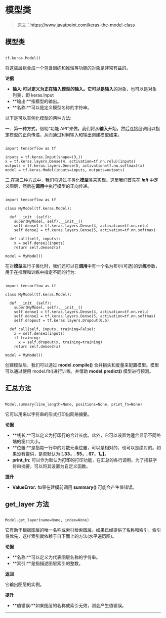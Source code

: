 # 模型类

> 原文：<https://www.javatpoint.com/keras-the-model-class>

## 模型类

```

tf.keras.Model()

```

将这些层组合成一个包含训练和推理等功能的对象是非常有益的。

**论据**

*   **输入:**可以定义为正在输入模型的输入。它可以是**输入**的对象，也可以是对象列表，即 keras.Input
*   **输出:**指模型的输出。
*   **名称:**可以是定义模型名称的字符串。

以下是可以实例化模型的两种方法:

一、第一种方式，借助“功能 API”来做。我们将从**输入**开始，然后连接层调用以指定模型的正向传递，从而通过利用输入和输出创建模型结束。

```

import tensorflow as tf

inputs = tf.keras.Input(shape=(3,))
x = tf.keras.layers.Dense(4, activation=tf.nn.relu)(inputs)
outputs = tf.keras.layers.Dense(5, activation=tf.nn.softmax)(x)
model = tf.keras.Model(inputs=inputs, outputs=outputs)

```

二.在第二种方式中，我们将通过子类化**模型**类来实现。这里我们首先在 **_init_** 中定义图层，然后在**调用**中执行模型的正向传递。

```

import tensorflow as tf

class MyModel(tf.keras.Model):

  def __init__(self):
    super(MyModel, self).__init__()
    self.dense1 = tf.keras.layers.Dense(4, activation=tf.nn.relu)
    self.dense2 = tf.keras.layers.Dense(5, activation=tf.nn.softmax)

  def call(self, inputs):
    x = self.dense1(inputs)
    return self.dense2(x)

model = MyModel()

```

在对**模型**进行子类化时，我们还可以在**调用**中有一个名为布尔(可选)的**训练**参数，用于在推理和训练中指定不同的行为:

```

import tensorflow as tf

class MyModel(tf.keras.Model):

  def __init__(self):
    super(MyModel, self).__init__()
    self.dense1 = tf.keras.layers.Dense(4, activation=tf.nn.relu)
    self.dense2 = tf.keras.layers.Dense(5, activation=tf.nn.softmax)
    self.dropout = tf.keras.layers.Dropout(0.5)

  def call(self, inputs, training=False):
    x = self.dense1(inputs)
    if training:
      x = self.dropout(x, training=training)
    return self.dense2(x)

model = MyModel()

```

创建模型后，我们可以通过 **model.compile()** 合并损失和度量来配置模型。模型可以通过使用 model.fit()进行训练，并借助 **model.predict()** 模型进行预测。

## 汇总方法

```

Model.summary(line_length=None, positions=None, print_fn=None)

```

它可以用来以字符串的形式打印出网络摘要。

**论据**

*   **线长:**可以定义为打印行的合计长度。此外，它可以设置为适合显示不同终端的窗口大小。
*   **位置:**是指每一行中的对数元素位置，可以是相对的，也可以是绝对的。如果没有提供，是否默认为 **[.33，. 55，. 67，1。】**。
*   **print_fn:** 可以作为默认为**打印**的打印功能，在汇总的各行调用。为了捕获字符串摘要，可以将其设置为自定义函数。

**提升**

*   **ValueError:** 如果在建模前调用 **summary()** 可能会产生值错误。

## get_layer 方法

```

Model.get_layer(name=None, index=None)

```

它有助于根据图层的唯一名称或索引检索图层。如果已经提供了名称和索引，索引将优先，这样索引就依赖于自下而上的方法(水平遍历图)。

**论据**

*   **名称:**可以定义为代表图层名称的字符串。
*   **索引:**是指描述图层索引的整数。

**返回**

它输出图层的实例。

**提升**

*   **值错误:**如果图层的名称或索引无效，则会产生值错误。

* * *